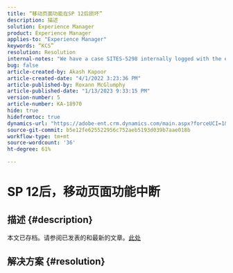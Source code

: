 ```yaml
---
title: “移动页面功能在SP 12后损坏”
description: 描述
solution: Experience Manager
product: Experience Manager
applies-to: "Experience Manager"
keywords: “KCS”
resolution: Resolution
internal-notes: "We have a case SITES-5298 internally logged with the engineering team. As per the latest update from the engineering team on SITES-5298, The fix should be officially available in AEM 6.5 SP13"
bug: false
article-created-by: Akash Kapoor
article-created-date: "4/1/2022 3:23:36 PM"
article-published-by: Roxann McGlumphy
article-published-date: "1/13/2023 9:33:15 PM"
version-number: 5
article-number: KA-18970
hide: true
hidefromtoc: true
dynamics-url: "https://adobe-ent.crm.dynamics.com/main.aspx?forceUCI=1&pagetype=entityrecord&etn=knowledgearticle&id=f80317b1-cfb1-ec11-9840-0022480bdaa1"
source-git-commit: b5e12fe625522956c752aeb5193d039b7aae018b
workflow-type: tm+mt
source-wordcount: '36'
ht-degree: 61%

---
```


# SP 12后，移动页面功能中断

## 描述 {#description}

本文已存档。请参阅已发表的和最新的文章。[此处](https://experienceleague.adobe.com/search.html#sort=relevancy)

## 解决方案 {#resolution}

